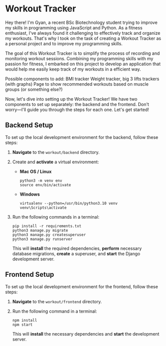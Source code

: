 # Workout Tracker

Hey there! I'm Gyan, a recent BSc Biotechnology student trying to improve my skills in programming using JavaScript and Python. As a fitness enthusiast, I've always found it challenging to effectively track and organize my workouts. That's why I took on the task of creating a Workout Tracker as a personal project and to improve my programming skills.

The goal of this Workout Tracker is to simplify the process of recording and monitoring workout sessions. Combining my programming skills with my passion for fitness, I embarked on this project to develop an application that would help me easily keep track of my workouts in a efficient way.

Possible components to add:
BMI tracker
Weight tracker, big 3 lifts trackers (with graphs)
Page to show recommended workouts based on muscle groups (or something else?)

Now, let's dive into setting up the Workout Tracker! We have two components to set up separately: the backend and the frontend. Don't worry—I'll guide you through the steps for each one. Let's get started!

## Backend Setup

To set up the local development environment for the backend, follow these steps:

1. **Navigate** to the `workout/backend` directory.

2. Create and **activate** a virtual environment:

   - **Mac OS / Linux**
   
     ```shell
     python3 -m venv env
     source env/bin/activate   
     ```
   
   - **Windows**
   
     ```shell
     virtualenv --python=/usr/bin/python3.10 venv 
     venv\Scripts\activate    
     ```

3. Run the following commands in a terminal:

   ```shell
   pip install -r requirements.txt
   python3 manage.py migrate
   python3 manage.py createsuperuser
   python3 manage.py runserver
   ```

   This will **install** the required dependencies, **perform** necessary database migrations, **create** a superuser, and **start** the Django development server.

## Frontend Setup

To set up the local development environment for the frontend, follow these steps:

1. **Navigate** to the `workout/frontend` directory.

2. Run the following command in a terminal:

   ```shell
   npm install 
   npm start
   ```

   This will **install** the necessary dependencies and **start** the development server.